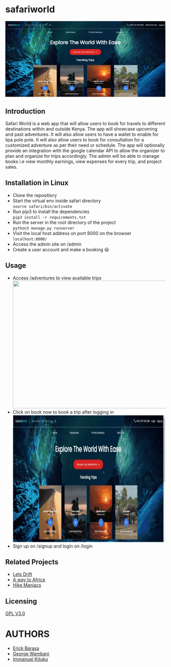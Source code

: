 # safariworld
![safari world home](home_page.png)

## Introduction
Safari World is a web app that will allow users to book for travels to different destinations within and outside Kenya.  The app will showcase upcoming and past adventures. It will also allow users to have a wallet to enable for lipa pole pole. It will also allow users to book for consultation for a customized adventure as per their need or schedule.  The app will optionally provide an integration with the google calendar API to allow the organizer to plan and organize for trips accordingly. The admin will be able to manage books i.e view monthly earnings, view expenses for every trip, and project sales. 

## Installation in Linux
- Clone the repositiory
- Start the virtual env inside safari directory
<br>```source safari/bin/activate```
- Run pip3 to install the dependencies
<br>```pip3 install -r requirements.txt```
- Run the server in the root directory of the project
<br>```python3 manage.py runserver```
- Visit the local host address on port 8000 on the browser
<br>```localhost:8000/```
- Access the admin site on /admin
- Create a user account and make a booking 😃
 

## Usage
- Access /adventures to view available trips
<br> <img src="src/images/adventures.gif" width="800" height="400">
- Click on book now to book a trip after logging in
<br> <img src="src/images/booking.gif" width="800" height="400">
- Sign up on /signup and login on /login


## Related Projects
- [Lets Drift](https://letsdrift.co.ke/)
- [A way to Africa](https://www.awaytoafrica.com/)
- [Hike Maniacs](https://hikemaniak.co.ke/)

## Licensing
[GPL V3.0](https://choosealicense.com/licenses/gpl-3.0/)



# AUTHORS
- [Erick Barasa](https://github.com/procode3)
- [George Wambani](https://github.com/wambani01)
- [Immanuel Kituku](https://github.com/manuel254)
